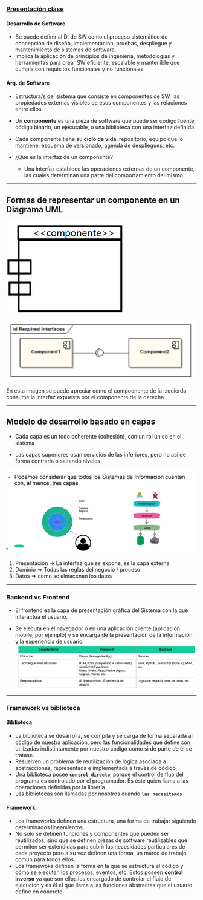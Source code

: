 ### [Presentación clase](https://drive.google.com/file/d/16e0Dathb8dyvLu0XOdSQ8NU6jUudjh__/view?usp=sharing)


#### Desarrollo de Software
* Se puede definir al D. de SW como el proceso sistemático de concepción de diseño, implementación, pruebas, despliegue  y mantenimiento de sistemas de software.
* Implica la aplicación de principios de ingeniería, metodologías y herramientas para crear SW eficiente, escalable y mantenible que cumpla con requisitos funcionales y no funcionales

#### Arq. de Software

* Estructura/s del sistema que consiste en componentes de SW, las propiedades externas visibles de esos componentes y las relaciones entre ellos.
* Un **componente** es una pieza de software que puede ser código fuente, código binario,
un ejecutable, o una biblioteca con una interfaz definida.
* Cada componente tiene su **ciclo de vida**: repositorio, equipo que lo mantiene, esquema de versionado, agenda de despliegues, etc.

* ¿Qué es la interfaz de un componente?

    * Una interfaz establece las operaciones externas de un componente, las cuales determinan una parte del comportamiento del mismo.

---
## Formas de representar un componente en un Diagrama UML

![componente](img/image-4.png)



![Dependencia de componentes](img/image-1.png)

En esta imagen se puede apreciar como el compoenente de la izquierda consume la interfaz expuesta por el componente de la derecha. 

---
## Modelo de desarrollo basado en capas

* Cada capa es un todo coherente (cohesión), con un rol único en el sistema

* Las capas superiores usan servicios de las inferiores, pero no así de forma contraria o saltando niveles

![Modelo de capas](img/image.png)

1. Presentación $\Rightarrow$ La interfaz que se expone, es la capa externa 
2. Dominio $\Rightarrow$ Todas las reglas del negocio / proceso
3. Datos $\Rightarrow$ como se almacenan los datos


---
### Backend vs Frontend
* El frontend es la capa de presentación gráfica del Sistema con la que
interactúa el usuario.

* Se ejecuta en el navegador o en una aplicación cliente (aplicación
mobile, por ejemplo) y se encarga de la presentación de la información y
la experiencia de usuario.
![Frontend vs Backend](img/image-2.png)

---
### Framework vs biblioteca 
#### Biblioteca
* La biblioteca se desarrolla, se compila y se carga de forma separada al código de nuestra aplicación, pero las funcionalidades que define son utilizadas indistintamente por nuestro código como si de parte de él se tratase.
* Resuelven un problema de reutilización de lógica asociada a abstracciones, representada e implementada a través de código
* Una biblioteca posee **`control directo`**, porque el control de fluo del programa es controlado por el programador. Es éste quien llama a las operaciones definidas por la librería
* Las bibliotecas son llamadas por nosotros cuando **`las necesitamos`**

#### Framework
* Los frameworks definen una estructura, una forma de trabajar siguiendo determinados lineamientos.
* No solo se definen funciones y componentes que pueden ser
reutilizados, sino que se definen piezas de software reutilizables que
permiten ser extendidas para cubrir las necesidades particulares de
cada proyecto pero a su vez definen una forma, un marco de trabajo
común para todos ellos.
* Los framewoks definen la forma en la que se estructura el código y cómo se ejecutan los procesos, eventos, etc. Estos poseen **control inverso** ya que son ellos los encargado de controlar el flujo de ejecucion y es él el que llama a las funciones abstractas que el usuario define en concreto